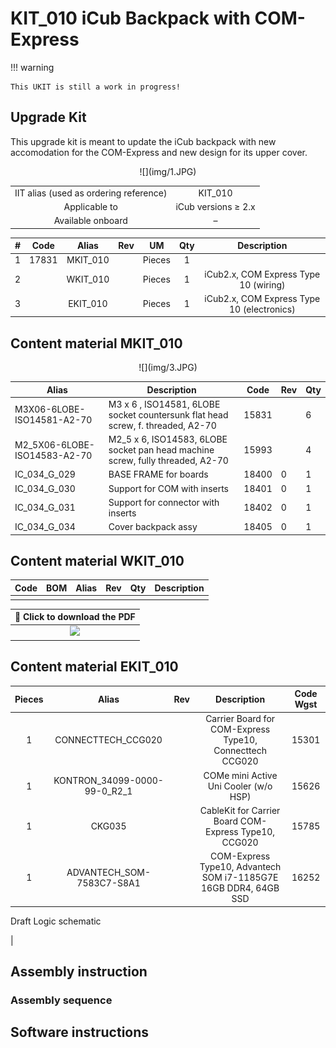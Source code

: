 # KIT_010 iCub Backpack with COM-Express
!!! warning

    This UKIT is still a work in progress!

## Upgrade Kit

This upgrade kit is meant to update the iCub backpack with new accomodation for the COM-Express and new design for its upper cover.
<center> ![](img/1.JPG) </center>

| | |
| :---: | :---: |
| IIT alias (used as ordering reference) | KIT_010 |
| Applicable to | iCub versions ≥ 2.x |
| Available onboard | – |

|  #  |     Code   |   Alias  |  Rev | UM |  Qty  |  Description |
|   :---: |   :---: |   :---: |   :---: |   :---: |   :---: |   :---: |
| 1 | 17831   | MKIT_010 |   | Pieces  |  1  |  |
|  2  |  |		WKIT_010	 |	 	| Pieces	| 1	| iCub2.x, COM Express Type 10 (wiring) |
|  3  |  |		EKIT_010	 |	 	| Pieces	| 1	| iCub2.x, COM Express Type 10 (electronics) |

## Content material  MKIT_010

<center> ![](img/3.JPG) </center>

| Alias                         | Description                                                                 | Code  | Rev | Qty |
|-------------------------------|-----------------------------------------------------------------------------|-------|-----|-----|
| M3X06-6LOBE-ISO14581-A2-70     | M3 x  6 , ISO14581, 6LOBE socket countersunk flat head screw, f. threaded, A2-70 | 15831 |     | 6   |
| M2_5X06-6LOBE-ISO14583-A2-70   | M2_5 x  6, ISO14583, 6LOBE socket pan head machine screw, fully threaded, A2-70 | 15993 |     | 4   |
| IC_034_G_029                   | BASE FRAME for boards                                                        | 18400 | 0   | 1   |
| IC_034_G_030                   | Support for COM with inserts                                                 | 18401 | 0   | 1   |
| IC_034_G_031                   | Support for connector with inserts                                           | 18402 | 0   | 1   |
| IC_034_G_034                   | Cover backpack assy                                                          | 18405 | 0   | 1   |

## Content material  WKIT_010

|  Code  | BOM |  Alias | Rev |  Qty | Description      |
|:-----:|:---:|:--------------:|:---:|--------:|:------------------:|
                                     |

| 🔘 Click to download the PDF |
| :---: |
| [![](img/4.JPG)](https://github.com/icub-tech-iit/electronics-wiring-public/blob/master/icub-upgrade-kits/kit_009/17018_0.0.0_Harness_WKIT_009_Cameras%20updrade%20kit.pdf) |

## Content material  EKIT_010 
|  Pieces |     Alias    |    Rev    |  Description       |  Code Wgst |
|   :---: |    :-----------:      |     :---: |   :---:   |   :---:   |
| 1 | CONNECTTECH_CCG020 | | Carrier Board for COM-Express Type10, Connecttech CCG020 | 15301 |
| 1 | KONTRON_34099-0000-99-0_R2_1 | | COMe mini Active Uni Cooler (w/o HSP) | 15626 |
| 1 | CKG035 | | CableKit for Carrier Board COM-Express Type10, CCG020 | 15785 |
| 1 | ADVANTECH_SOM-7583C7-S8A1 | | COM-Express Type10, Advantech SOM i7-1185G7E 16GB DDR4, 64GB SSD | 16252 |

Draft Logic schematic

|

## Assembly instruction

### Assembly sequence



## Software instructions

